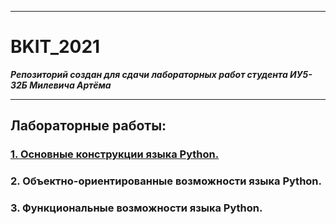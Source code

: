 ___
# BKIT_2021
***Репозиторий создан для сдачи лабораторных работ студента ИУ5-32Б Милевича Артёма***
___
## Лабораторные работы:
### [1. Основные конструкции языка Python.](https://github.com/orrambo/BKIT_2021/tree/main/lab_2) 

### 2. Объектно-ориентированные возможности языка Python.

### 3. Функциональные возможности языка Python.
